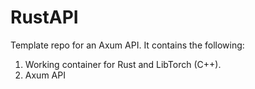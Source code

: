 # RustAPI
Template repo for an Axum API. It contains the following:

1. Working container for Rust and LibTorch (C++).
2. Axum API